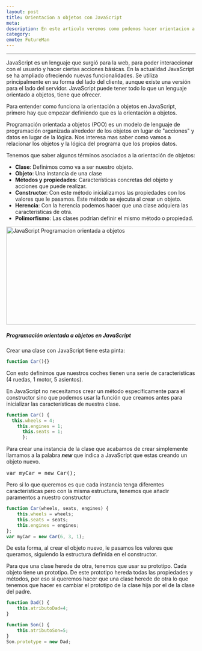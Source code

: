 ```yaml
---
layout: post
title: Orientacion a objetos con JavaScript 
meta: 
description: En este articulo veremos como podemos hacer orientacion a objetos usando JavaScript.
category:
emote: FutureMan
---
```


***

JavaScript es un lenguaje que surgió para la web, para poder interaccionar con el usuario y hacer ciertas acciones básicas. En la actualidad JavaScript se ha ampliado ofreciendo nuevas funcionalidades. Se utiliza principalmente en su forma del lado del cliente, aunque existe una versión para el lado del servidor. JavaScript puede tener todo lo que un lenguaje orientado a objetos, tiene que ofrecer.

Para entender como funciona la orientación a objetos en JavaScript, primero hay que empezar definiendo que es la orientación a objetos.

Programación orientada a objetos (POO) es un modelo de lenguaje de programación organizada alrededor de los objetos en lugar de "acciones" y datos en lugar de la lógica. Nos interesa mas saber como vamos a relacionar los objetos y la lógica del programa que los propios datos.

Tenemos que saber algunos términos asociados a la orientación de objetos:
<ul>
    <quote>
        <li><strong>Clase</strong>: Definimos como va a ser nuestro objeto.</li>
        <li><strong>Objeto</strong>: Una instancia de una clase</li>
        <li><strong>Métodos y propiedades</strong>: Características concretas del objeto y acciones que puede realizar.</li>
        <li><strong>Constructor</strong>: Con este método inicializamos las propiedades con los valores que le pasamos. Este método se ejecuta al crear un objeto.</li>
        <li><strong>Herencia</strong>: Con la herencia podemos hacer que una clase adquiera las características de otra.</li>
        <li><strong>Polimorfismo</strong>: Las clases podrían definir el mismo método o propiedad.</li>
    </quote>
</ul>
<a href="http://i.imgur.com/xsxithS.jpg"><img class="responsive-img" src="http://i.imgur.com/xsxithS.jpg" alt="JavaScript Programacion orientada a objetos" width="523" height="260" /></a>
<h5>Programación orientada a objetos en JavaScript</h5>
Crear una clase con JavaScript tiene esta pinta:

```javascript
function Car(){}
```

Con esto definimos que nuestros coches tienen una serie de caracteristicas (4 ruedas, 1 motor, 5 asientos).

En JavaScript no necesitamos crear un método específicamente para el constructor sino que podemos usar la función que creamos antes para inicializar las características de nuestra clase.
```javascript
function Car() {
  this.wheels = 4;
    this.engines = 1;
      this.seats = 1;
      };
```
Para crear una instancia de la clase que acabamos de crear simplemente llamamos a la palabra <em><strong>new </strong></em>que indica a JavaScript que estas creando un objeto nuevo.
<pre class="lang:default decode:true">var myCar = new Car();</pre>
Pero si lo que queremos es que cada instancia tenga diferentes características pero con la misma estructura, tenemos que añadir paramentos a nuestro constructor

```javascript
function Car(wheels, seats, engines) {
    this.wheels = wheels;
    this.seats = seats;
    this.engines = engines;
};
var myCar = new Car(6, 3, 1);
```
De esta forma, al crear el objeto nuevo, le pasamos los valores que queramos, siguiendo la estructura definida en el constructor.

Para que una clase herede de otra, tenemos que usar su prototipo. Cada objeto tiene un prototipo. De este prototipo hereda todas las propiedades y métodos, por eso si queremos hacer que una clase herede de otra lo que tenemos que hacer es cambiar el prototipo de la clase hija por el de la clase del padre.

```javascript
function Dad() {
    this.atributoDad=4;
}

function Son() {
    this.atributoSon=5;
}
Son.prototype = new Dad;
```
